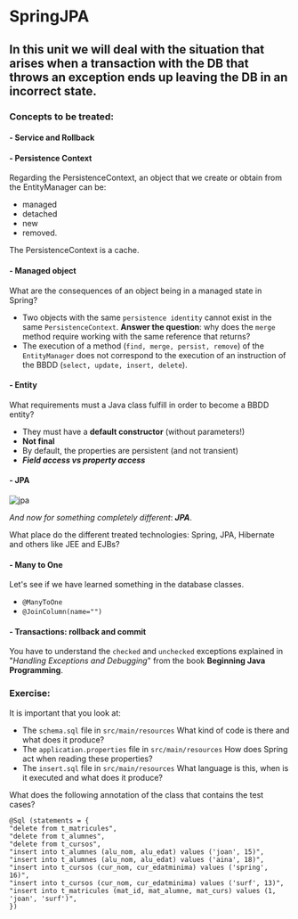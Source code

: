 # SpringJPA

## In this unit we will deal with the situation that arises when a transaction with the DB that throws an exception ends up leaving the DB in an incorrect state.
### Concepts to be treated:
#### - Service and Rollback
#### - Persistence Context
Regarding the PersistenceContext, an object that we create or obtain from the EntityManager can be:

- managed
- detached
- new
- removed.

The PersistenceContext is a cache.
#### - Managed object
What are the consequences of an object being in a managed state in Spring?

- Two objects with the same `persistence identity` cannot exist in the same `PersistenceContext`. **Answer the question**: why does the 
`merge` method require working with the same reference that returns?
- The execution of a method (`find, merge, persist, remove`) of the `EntityManager` does not correspond to the execution of an instruction 
of the BBDD (`select, update, insert, delete`).

#### - Entity
What requirements must a Java class fulfill in order to become a BBDD entity?
 - They must have a **default constructor** (without parameters!)
 - **Not final**
 - By default, the properties are persistent (and not transient)
 - ***Field access vs property access***
 
 #### - JPA
 ![jpa](https://i2.wp.com/www.thejerd.com/http://images.thejerd.com/2014/01/Completely-Different.png?resize=570%2C321)
 
 *And now for something completely different*: ***JPA***.
 
What place do the different treated technologies: Spring, JPA, Hibernate and others like JEE and EJBs?
 
 #### - Many to One
Let's see if we have learned something in the database classes.
- `@ManyToOne`
- `@JoinColumn(name="")`

#### - Transactions: rollback and commit
You have to understand the `checked` and `unchecked` exceptions explained in "*Handling Exceptions and Debugging*" from the book 
**Beginning Java Programming**.

### Exercise:
It is important that you look at:

- The `schema.sql` file in `src/main/resources` What kind of code is there and what does it produce?
- The `application.properties` file in `src/main/resources` How does Spring act when reading these properties?
- The `insert.sql` file in `src/main/resources` What language is this, when is it executed and what does it produce?

What does the following annotation of the class that contains the test cases?
~~~
@Sql (statements = {
"delete from t_matricules",
"delete from t_alumnes",
"delete from t_cursos",
"insert into t_alumnes (alu_nom, alu_edat) values ('joan', 15)",
"insert into t_alumnes (alu_nom, alu_edat) values ('aina', 18)",
"insert into t_cursos (cur_nom, cur_edatminima) values ('spring', 16)",
"insert into t_cursos (cur_nom, cur_edatminima) values ('surf', 13)",
"insert into t_matricules (mat_id, mat_alumne, mat_curs) values (1, 'joan', 'surf')",
})
~~~
